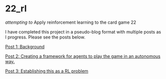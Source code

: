 # 22_rl
*attempting to* Apply reinforcement learning to the card game 22

I have completed this project in a pseudo-blog format with multiple posts as I progress. Please see the posts below.

[Post 1: Background](https://github.com/zachsirera/22_rl/blob/main/posts/post_1.md)

[Post 2: Creating a framework for agents to play the game in an autonomous way.](https://github.com/zachsirera/22_rl/blob/main/posts/post_2.md)

[Post 3: Establishing this as a RL problem](https://github.com/zachsirera/22_rl/blob/main/posts/post_3.md)